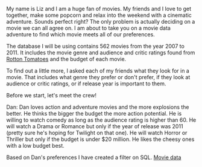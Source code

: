 My name is Liz and I am a huge fan of movies.  My friends and I love to get together, make some popcorn and relax into the weekend with a cinematic adventure.  Sounds perfect right?  The only problem is actually deciding on a movie we can all agree on.  I am about to take you on a movie data adventure to find which movie meets all of our preferences.  

The database I will be using contains 562 movies from the year 2007 to 2011.  It includes the movie genre and audience and critic ratings found from [Rotton Tomatoes](https://www.rottentomatoes.com/) and the budget of each movie.

To find out a little more, I asked each of my friends what they look for in a movie.  That includes what genre they prefer or don't prefer, if they look at audience or critic ratings, or if release year is important to them.

Before we start, let's meet the crew!

Dan:  Dan loves action and adventure movies and the more explosions the better.  He thinks the bigger the budget the more action potential.  He is willing to watch comedy as long as the audience rating is higher than 60. He will watch a Drama or Romance but only if the year of release was 2011 (pretty sure he's hoping for Twilight on that one).  He will watch Horror or Thriller but only if the budget is under $20 million.  He likes the cheesy ones with a low budget best.

Based on Dan's preferences I have created a filter on SQL.
[Movie data](https://github.com/lizkiger/Portfolio-Visuals/blob/main/Movie_data/Movie%20Ratings.csv)

  

